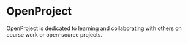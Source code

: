 # OpenProject
OpenProject is dedicated to learning and collaborating with others on course work or open-source projects. 
